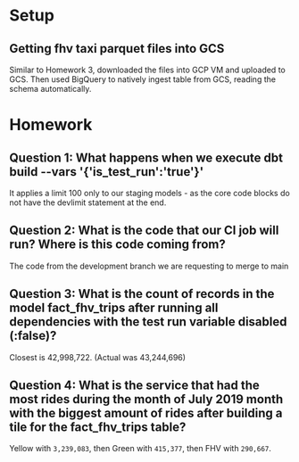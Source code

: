 # Setup
## Getting fhv taxi parquet files into GCS
Similar to Homework 3, downloaded the files into GCP VM and uploaded to GCS. Then used BigQuery to natively ingest table from GCS, reading the schema automatically.

# Homework
## Question 1: What happens when we execute dbt build --vars '{'is_test_run':'true'}'
It applies a limit 100 only to our staging models - as the core code blocks do not have the devlimit statement at the end.

## Question 2: What is the code that our CI job will run? Where is this code coming from?
The code from the development branch we are requesting to merge to main

## Question 3: What is the count of records in the model fact_fhv_trips after running all dependencies with the test run variable disabled (:false)?
Closest is 42,998,722. (Actual was 43,244,696)

## Question 4: What is the service that had the most rides during the month of July 2019 month with the biggest amount of rides after building a tile for the fact_fhv_trips table?
Yellow with `3,239,083`, then Green with `415,377`, then FHV with `290,667`.


